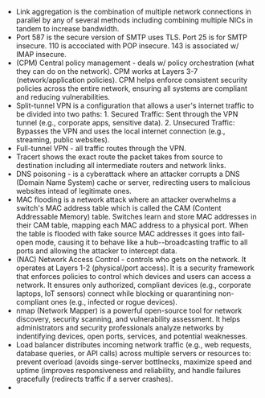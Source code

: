 - Link aggregation is the combination of multiple network connections in parallel by any of several methods including combining multiple NICs in tandem to increase bandwidth.
- Port 587 is the secure version of SMTP uses TLS. Port 25 is for SMTP insecure. 110 is accociated with POP insecure. 143 is associated w/ IMAP insecure.
- (CPM) Central policy management - deals w/ policy orchestration (what they can do on the network). CPM works at Layers 3-7 (network/application policies). CPM helps enforce consistent security policies across the entire network, ensuring all systems are compliant and reducing vulnerabilities.
- Split-tunnel VPN is a configuration that allows a user's internet traffic to be divided into two paths: 1. Secured Traffic: Sent through the VPN tunnel (e.g., corporate apps, sensitive data). 2. Unsecured Traffic: Bypasses the VPN and uses the local internet connection (e.g., streaming, public websites).
- Full-tunnel VPN - all traffic routes through the VPN.
- Tracert shows the exact route the packet takes from source to destination including all intermediate routers and network links.
- DNS poisoning - is a cyberattack where an attacker corrupts a DNS (Domain Name System) cache or server, redirecting users to malicious websites intead of legitimate ones.
- MAC flooding is a network attack where an attacker overwhelms a switch's MAC address table which is called the CAM (Content Addressable Memory) table. Switches learn and store MAC addresses in their CAM table, mapping each MAC address to a physical port. When the table is flooded with fake source MAC addresses it goes into fail-open mode, causing it to behave like a hub--broadcasting traffic to all ports and allowing the attacker to intercept data.
- (NAC) Network Access Control - controls who gets on the network. It operates at Layers 1-2 (physical/port access). It is a security framework that enforces policies to control which devices and users can access a network. It ensures only authorized, compliant devices (e.g., corporate laptops, IoT sensors) connect while blocking or quarantining non-compliant ones (e.g., infected or rogue devices).
- nmap (Network Mapper) is a powerful open-source tool for network discovery, security scanning, and vulnerability assessment. It helps administrators and security professionals analyze networks by indentifying devices, open ports, services, and potential weaknesses.
- Load balancer distributes incoming network traffic (e.g., web requests, database queries, or API calls) across multiple servers or resources to: prevent overload (avoids singe-server bottlnecks, maximize speed and uptime (improves responsiveness and reliability, and handle failures gracefully (redirects traffic if a server crashes).
- 
